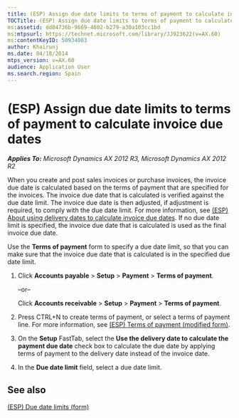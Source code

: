 ```yaml
---
title: (ESP) Assign due date limits to terms of payment to calculate invoice due dates
TOCTitle: (ESP) Assign due date limits to terms of payment to calculate invoice due dates
ms:assetid: dd04736b-9669-4602-b279-a30a103cc1bd
ms:mtpsurl: https://technet.microsoft.com/library/JJ923622(v=AX.60)
ms:contentKeyID: 50934003
author: Khairunj
ms.date: 04/18/2014
mtps_version: v=AX.60
audience: Application User
ms.search.region: Spain
---
```


# (ESP) Assign due date limits to terms of payment to calculate invoice due dates 


_**Applies To:** Microsoft Dynamics AX 2012 R3, Microsoft Dynamics AX 2012 R2_

When you create and post sales invoices or purchase invoices, the invoice due date is calculated based on the terms of payment that are specified for the invoices. The invoice due date that is calculated is verified against the due date limit. The invoice due date is then adjusted, if adjustment is required, to comply with the due date limit. For more information, see [(ESP) About using delivery dates to calculate invoice due dates](esp-about-using-delivery-dates-to-calculate-invoice-due-dates.md). If no due date limit is specified, the invoice due date that is calculated is used as the final invoice due date.

Use the **Terms of payment** form to specify a due date limit, so that you can make sure that the invoice due date that is calculated is in the specified due date limit.

1.  Click **Accounts payable** \> **Setup** \> **Payment** \> **Terms of payment**.
    
    –or–
    
    Click **Accounts receivable** \> **Setup** \> **Payment** \> **Terms of payment**.

2.  Press CTRL+N to create terms of payment, or select a terms of payment line. For more information, see [(ESP) Terms of payment (modified form)](https://technet.microsoft.com/library/jj910987\(v=ax.60\)).

3.  On the **Setup** FastTab, select the **Use the delivery date to calculate the payment due date** check box to calculate the due date by applying terms of payment to the delivery date instead of the invoice date.

4.  In the **Due date limit** field, select a due date limit.

## See also

[(ESP) Due date limits (form)](https://technet.microsoft.com/library/jj923623\(v=ax.60\))

  


